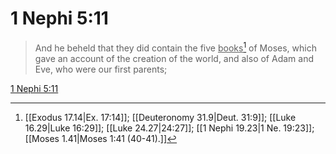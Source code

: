 # 1 Nephi 5:11

> And he beheld that they did contain the five <u>books</u>[^a] of Moses, which gave an account of the creation of the world, and also of Adam and Eve, who were our first parents;

[1 Nephi 5:11](https://www.churchofjesuschrist.org/study/scriptures/bofm/1-ne/5?lang=eng&id=p11#p11)


[^a]: [[Exodus 17.14|Ex. 17:14]]; [[Deuteronomy 31.9|Deut. 31:9]]; [[Luke 16.29|Luke 16:29]]; [[Luke 24.27|24:27]]; [[1 Nephi 19.23|1 Ne. 19:23]]; [[Moses 1.41|Moses 1:41 (40-41).]]
